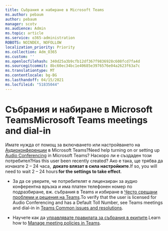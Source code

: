 ```yaml
---
title: Събрания и набиране в Microsoft Teams
ms.author: pebaum
author: pebaum
manager: scotv
ms.audience: Admin
ms.topic: article
ms.service: o365-administration
ROBOTS: NOINDEX, NOFOLLOW
localization_priority: Priority
ms.collection: Adm_O365
ms.custom: ''
ms.openlocfilehash: 340d25a3b9cfb12df367f9836928c608fcd7fa4d
ms.sourcegitcommit: 8bc60ec34bc1e40685e3976576e04a2623f63a7c
ms.translationtype: MT
ms.contentlocale: bg-BG
ms.lasthandoff: 04/15/2021
ms.locfileid: "51835044"
---
```

# <a name="microsoft-teams-meetings-and-dial-in"></a><span data-ttu-id="63107-102">Събрания и набиране в Microsoft Teams</span><span class="sxs-lookup"><span data-stu-id="63107-102">Microsoft Teams meetings and dial-in</span></span>

<span data-ttu-id="63107-103">Имате нужда от помощ за включването или настройването на [Аудиоконференции](https://docs.microsoft.com/microsoftteams/audio-conferencing-in-office-365) в Microsoft Teams?</span><span class="sxs-lookup"><span data-stu-id="63107-103">Need help turning on or setting up [Audio Conferencing](https://docs.microsoft.com/microsoftteams/audio-conferencing-in-office-365) in Microsoft Teams?</span></span> <span data-ttu-id="63107-104">Наскоро ли е създаден този потребител?</span><span class="sxs-lookup"><span data-stu-id="63107-104">Has this user been recently created?</span></span> <span data-ttu-id="63107-105">Ако е така, ще трябва да изчакате 2 – 24 часа,  **докато влязат в сила настройките**.</span><span class="sxs-lookup"><span data-stu-id="63107-105">If so, you will need to wait 2 – 24 hours **for the settings to take effect**.</span></span>

- <span data-ttu-id="63107-106">За да се уверите, че потребителят е лицензиран за аудио конферентна връзка и има платен телефонен номер по подразбиране, вж. събрания в Teams и избиране в [Често срещани проблеми и решения на Teams](https://docs.microsoft.com/microsoftteams/known-issues).</span><span class="sxs-lookup"><span data-stu-id="63107-106">To verify that the user is licensed for Audio Conferencing and has a Default Toll Number, see Teams meetings and dial-in in [Teams Common issues and resolutions](https://docs.microsoft.com/microsoftteams/known-issues).</span></span>

- <span data-ttu-id="63107-107">Научете как да [управлявате правилата за събрания в екипите](https://docs.microsoft.com/microsoftteams/meeting-policies-in-teams).</span><span class="sxs-lookup"><span data-stu-id="63107-107">Learn how to [Manage meeting policies in Teams](https://docs.microsoft.com/microsoftteams/meeting-policies-in-teams).</span></span> 


